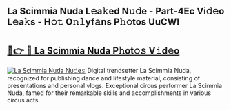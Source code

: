 ## La Scimmia Nuda L𝚎a𝚔ed N𝚞𝚍e - Part-4Ec Vi𝚍𝚎o L𝚎a𝚔s - H𝚘𝚝 O𝚗𝚕yf𝚊ns P𝚑𝚘tos UuCWI

# <h2><a href="http://kf4w3u.oniu.top/?m=La+Scimmia+Nuda">🔗👉 🔴 La Scimmia Nuda P𝚑ot𝚘𝚜 V𝚒d𝚎o</a></h2>

[![La Scimmia Nuda Nu𝚍e𝚜](https://i.imgur.com/0qMVB7G.gif)](http://kf4w3u.oniu.top/?m=La+Scimmia+Nuda)
Digital trendsetter La Scimmia Nuda, recognized for publishing dance and lifestyle material, consisting of presentations and personal vlogs. Exceptional circus performer La Scimmia Nuda, famed for their remarkable skills and accomplishments in various circus acts.  

